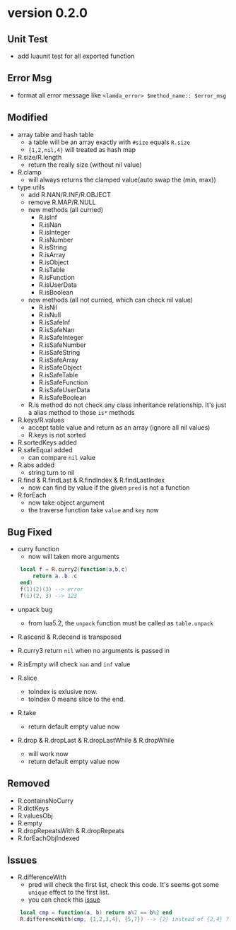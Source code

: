 # version 0.2.0

## Unit Test
* add luaunit test for all exported function

## Error Msg
* format all error message like `<lamda_error> $method_name:: $error_msg`

## Modified
* array table and hash table
  * a table will be an array exactly with `#size` equals `R.size`
  * `{1,2,nil,4}` will treated as hash map
* R.size/R.length
  * return the really size (without nil value)
* R.clamp
  * will always returns the clamped value(auto swap the (min, max))
* type utils
  * add R.NAN/R.INF/R.OBJECT
  * remove R.MAP/R.NULL
  * new methods (all curried)    
    * R.isInf
    * R.isNan
    * R.isInteger
    * R.isNumber
    * R.isString
    * R.isArray
    * R.isObject
    * R.isTable
    * R.isFunction
    * R.isUserData   
    * R.isBoolean 
  * new methods (all not curried, which can check nil value)
    * R.isNil
    * R.isNull
    * R.isSafeInf
    * R.isSafeNan
    * R.isSafeInteger
    * R.isSafeNumber
    * R.isSafeString
    * R.isSafeArray
    * R.isSafeObject
    * R.isSafeTable
    * R.isSafeFunction
    * R.isSafeUserData  
    * R.isSafeBoolean  
  * R.is method do not check any class inheritance relationship. It's just a alias method to those `is*` methods
* R.keys/R.values
  * accept table value and return as an array (ignore all nil values)
  * R.keys is not sorted
* R.sortedKeys added
* R.safeEqual added
  * can compare `nil` value
* R.abs added
  * string turn to nil
* R.find & R.findLast & R.findIndex & R.findLastIndex
  * now can find by value if the given `pred` is not a function
* R.forEach
  * now take object argument
  * the traverse function take `value` and `key` now
  

## Bug Fixed
* curry function
  * now will taken more arguments
```lua	
	local f = R.curry2(function(a,b,c)
		return a..b..c
	end)
	f(1)(2)(3) --> error
	f(1)(2, 3) --> 123
```

* unpack bug
  * from lua5.2, the `unpack` function must be called as `table.unpack` 

* R.ascend & R.decend is transposed
* R.curry3 return `nil` when no arguments is passed in
* R.isEmpty will check `nan` and `inf` value
* R.slice
  * toIndex is exlusive now.
  * toIndex 0 means slice to the end.
* R.take 
  * return default empty value now
* R.drop & R.dropLast & R.dropLastWhile & R.dropWhile
  * will work now
  * return default empty value now


## Removed
* R.containsNoCurry
* R.dictKeys
* R.valuesObj
* R.empty
* R.dropRepeatsWith & R.dropRepeats
* R.forEachObjIndexed

## Issues
* R.differenceWith
  * pred will check the first list, check this code. It's seems got some `unique` effect to the first list.
  * you can check this [issue](https://github.com/ramda/ramda/issues/2838)
```lua
	local cmp = function(a, b) return a%2 == b%2 end
	R.differenceWith(cmp, {1,2,3,4}, {5,7}) --> {2} instead of {2,4} ? is that right ?
```